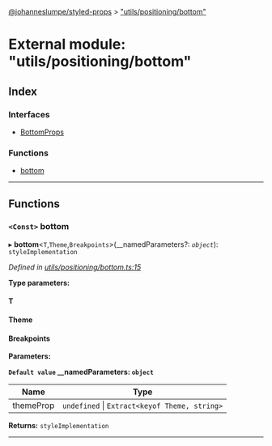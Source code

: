 [@johanneslumpe/styled-props](../README.md) > ["utils/positioning/bottom"](../modules/_utils_positioning_bottom_.md)

# External module: "utils/positioning/bottom"

## Index

### Interfaces

* [BottomProps](../interfaces/_utils_positioning_bottom_.bottomprops.md)

### Functions

* [bottom](_utils_positioning_bottom_.md#bottom)

---

## Functions

<a id="bottom"></a>

### `<Const>` bottom

▸ **bottom**<`T`,`Theme`,`Breakpoints`>(__namedParameters?: *`object`*): `styleImplementation`

*Defined in [utils/positioning/bottom.ts:15](https://github.com/johanneslumpe/styled-props/blob/8e709f1/src/utils/positioning/bottom.ts#L15)*

**Type parameters:**

#### T 
#### Theme 
#### Breakpoints 
**Parameters:**

**`Default value` __namedParameters: `object`**

| Name | Type |
| ------ | ------ |
| themeProp | `undefined` \| `Extract<keyof Theme, string>` |

**Returns:** `styleImplementation`

___


